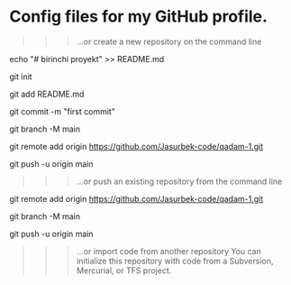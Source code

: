 # Config files for my GitHub profile.


>>>  …or create a new repository on the command line


echo "# birinchi proyekt" >> README.md

git init

git add README.md

git commit -m "first commit"

git branch -M main

git remote add origin https://github.com/Jasurbek-code/qadam-1.git

git push -u origin main



>>>   …or push an existing repository from the command line


git remote add origin https://github.com/Jasurbek-code/qadam-1.git

git branch -M main

git push -u origin main


>>>   …or import code from another repository
>>>   You can initialize this repository with code from a Subversion, Mercurial, or TFS project.


